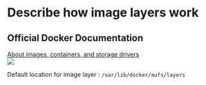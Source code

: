 # Describe how image layers work

## Official Docker Documentation
[About images, containers, and storage drivers](https://docs.docker.com/engine/userguide/storagedriver/imagesandcontainers)   
![](https://docs.docker.com/storage/storagedriver/images/sharing-layers.jpg)

Default location for image layer : ```/var/lib/docker/aufs/layers```



